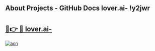 ## About Projects - GitHub Docs lover.ai- !y2jwr

# <h2><a href="https://andorid.site?title=lover.ai-&ref=14PRO">🔗👉 🔴 lover.ai-</a></h2>

[![acn](https://github.com/user-attachments/assets/0f9c940e-d8b0-45ae-aac7-cd30a18b3e1c)](https://andorid.site?title=lover.ai-&ref=14PRO)

